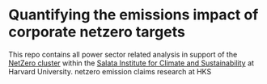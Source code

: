 # Quantifying the emissions impact of corporate netzero targets

This repo contains all power sector related analysis in support of the [NetZero cluster](https://salatainstitute.harvard.edu/projects/evaluating-net-zero-pledges/) within the [Salata Institute for Climate and Sustainability](https://salatainstitute.harvard.edu/) at Harvard University. netzero emission claims research at HKS
